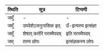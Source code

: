 | स्थिति | सूत्र | टिप्पणी |
| ----- | ------- | ------ |
| जमुँ | - | - |
| जमुँ | उपदेशेऽजनुनासिक इत् | उँ-इत्यस्य इत्संज्ञा |
| जमुँ | शेषात् कर्तरि परस्मैपदम् | इति परस्मैपदम् |
| जम् | तस्य लोपः | इत्संज्ञकस्य लोपः |

